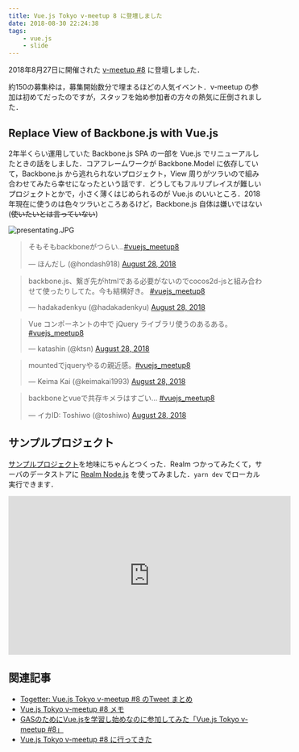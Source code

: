 ```yaml
---
title: Vue.js Tokyo v-meetup 8 に登壇しました
date: 2018-08-30 22:24:38
tags:
	- vue.js
	- slide
---
```



2018年8月27日に開催された [v-meetup #8](https://vuejs-meetup.connpass.com/event/95678/) に登壇しました．

約150の募集枠は，募集開始数分で埋まるほどの人気イベント．v-meetup の参加は初めてだったのですが，スタッフを始め参加者の方々の熱気に圧倒されました．

## Replace View of Backbone.js with Vue.js

2年半くらい運用していた Backbone.js SPA の一部を Vue.js でリニューアルしたときの話をしました．コアフレームワークが Backbone.Model に依存していて，Backbone.js から逃れられないプロジェクト，View 周りがツラいので組み合わせてみたら幸せになったという話です．どうしてもフルリプレイスが難しいプロジェクトとかで，小さく薄くはじめられるのが Vue.js のいいところ．2018年現在に使うのは色々ツラいところあるけど，Backbone.js 自体は嫌いではない(~~使いたいとは言っていない~~)


<script async class="speakerdeck-embed" data-id="0ba17ee105ce4746878923d89dca0cc7" data-ratio="1.33333333333333" src="//speakerdeck.com/assets/embed.js"></script>

![presentating.JPG](presentating.JPG 'presentating.JPG')

<blockquote class="twitter-tweet" data-partner="tweetdeck"><p lang="ja" dir="ltr">そもそもbackboneがつらい…<a href="https://twitter.com/hashtag/vuejs_meetup8?src=hash&amp;ref_src=twsrc%5Etfw">#vuejs_meetup8</a></p>&mdash; ほんだし (@hondash918) <a href="https://twitter.com/hondash918/status/1034409445655080961?ref_src=twsrc%5Etfw">August 28, 2018</a></blockquote>
<blockquote class="twitter-tweet" data-partner="tweetdeck"><p lang="ja" dir="ltr">backbone.js、繋ぎ先がhtmlである必要がないのでcocos2d-jsと組み合わせて使ったりしてた。今も結構好き。 <a href="https://twitter.com/hashtag/vuejs_meetup8?src=hash&amp;ref_src=twsrc%5Etfw">#vuejs_meetup8</a></p>&mdash; hadakadenkyu (@hadakadenkyu) <a href="https://twitter.com/hadakadenkyu/status/1034409979556446208?ref_src=twsrc%5Etfw">August 28, 2018</a></blockquote>
<blockquote class="twitter-tweet" data-partner="tweetdeck"><p lang="ja" dir="ltr">Vue コンポーネントの中で jQuery ライブラリ使うのあるある。 <a href="https://twitter.com/hashtag/vuejs_meetup8?src=hash&amp;ref_src=twsrc%5Etfw">#vuejs_meetup8</a></p>&mdash; katashin (@ktsn) <a href="https://twitter.com/ktsn/status/1034410590754627584?ref_src=twsrc%5Etfw">August 28, 2018</a></blockquote>
<blockquote class="twitter-tweet" data-partner="tweetdeck"><p lang="ja" dir="ltr">mountedでjqueryやるの親近感。<a href="https://twitter.com/hashtag/vuejs_meetup8?src=hash&amp;ref_src=twsrc%5Etfw">#vuejs_meetup8</a></p>&mdash; Keima Kai (@keimakai1993) <a href="https://twitter.com/keimakai1993/status/1034410759004905472?ref_src=twsrc%5Etfw">August 28, 2018</a></blockquote>
<blockquote class="twitter-tweet" data-partner="tweetdeck"><p lang="ja" dir="ltr">backboneとvueで共存キメラはすごい... <a href="https://twitter.com/hashtag/vuejs_meetup8?src=hash&amp;ref_src=twsrc%5Etfw">#vuejs_meetup8</a></p>&mdash; イカID: Toshiwo (@toshiwo) <a href="https://twitter.com/toshiwo/status/1034411043278258176?ref_src=twsrc%5Etfw">August 28, 2018</a></blockquote>
<script async src="https://platform.twitter.com/widgets.js" charset="utf-8"></script>

## サンプルプロジェクト


[サンプルプロジェクト](https://github.com/tanakaworld/replace-view-of-backbone-with-vue)を地味にちゃんとつくった．Realm つかってみたくて，サーバのデータストアに [Realm Node.js](https://realm.io/docs/javascript/latest) を使ってみました．`yarn dev` でローカル実行できます．

<iframe width="560" height="315" src="https://www.youtube.com/embed/C-L_pAyYqEI" frameborder="0" allow="autoplay; encrypted-media" allowfullscreen></iframe>



## 関連記事

- [Togetter: Vue.js Tokyo v-meetup #8 のTweet まとめ](https://togetter.com/li/1261430)
- [Vue.js Tokyo v-meetup \#8 メモ](https://www.codeofduty.me/2018/08/28/vuejs-meetup-vol8/)
- [GASのためにVue.jsを学習し始めなのに参加してみた「Vue.js Tokyo v-meetup #8」](https://tonari-it.com/vue-js-meetup8/)
- [Vue.js Tokyo v-meetup #8 に行ってきた](https://jaxx2104.info/v-meetup8/)
